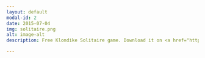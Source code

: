 ```yaml
---
layout: default
modal-id: 2
date: 2015-07-04
img: solitaire.png
alt: image-alt
description: Free Klondike Solitaire game. Download it on <a href="https://itunes.apple.com/us/app/solitaire-mob/id815772160?mt=8">App Store</a> or <a href="https://play.google.com/store/apps/details?id=com.casualon.games.klondikesolitaire">Google Play</a>.

---
```


